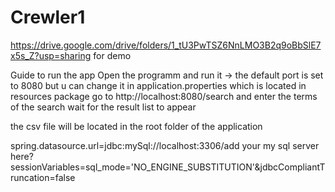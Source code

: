 # Crewler1
https://drive.google.com/drive/folders/1_tU3PwTSZ6NnLMO3B2q9oBbSlE7x5s_Z?usp=sharing for demo

Guide to run the app
Open the programm and run it -> the default port is set to 8080 but u can change it in application.properties which is located in resources package
go to http://localhost:8080/search and enter the terms of the search 
wait for the result list to appear

the csv file will be located in the root folder of the application

spring.datasource.url=jdbc:mySql://localhost:3306/add your my sql server here?sessionVariables=sql_mode='NO_ENGINE_SUBSTITUTION'&jdbcCompliantTruncation=false

